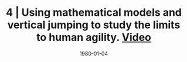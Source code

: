 ---
title: "4 | Using mathematical models and vertical jumping to study the limits to human agility. [Video](https://www.youtube.com/watch?v=Pm7NaSvs0wc&ab_channel=BioMechanic)"
collection: publications
permalink: /publication/CO-4
date: 1980-01-04
venue: 'Engineering'
citation: '<b>Kudzia P.</b> and Donelan M., Using mathematical models and vertical jumping to study the limits to human agility, <i>13th Annual Dynamic Walking </i>. Pensacola, Florida, USA. <b>2018</b>'
---